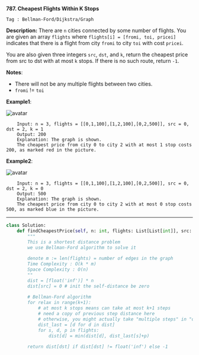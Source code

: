 **787. Cheapest Flights Within K Stops**

```Tag : Bellman-Ford/Dijkstra/Graph```

**Description:**
There are ```n``` cities connected by some number of flights. You are given an array ```flights``` where ```flights[i] = [fromi, toi, pricei]``` indicates that there is a flight from city ```fromi``` to city ```toi``` with cost ```pricei```.

You are also given three integers ```src```, ```dst```, and ```k```, return the cheapest price from src to dst with at most ```k``` stops. If there is no such route, return ```-1```.

**Notes**:

+ There will not be any multiple flights between two cities.
+ ```fromi``` != ```toi```
 
**Example1**:

![avatar](Fig/787-E1.png)

        Input: n = 3, flights = [[0,1,100],[1,2,100],[0,2,500]], src = 0, dst = 2, k = 1
        Output: 200
        Explanation: The graph is shown.
        The cheapest price from city 0 to city 2 with at most 1 stop costs 200, as marked red in the picture.

**Example2**:

![avatar](Fig/787-E2.png)

        Input: n = 3, flights = [[0,1,100],[1,2,100],[0,2,500]], src = 0, dst = 2, k = 0
        Output: 500
        Explanation: The graph is shown.
        The cheapest price from city 0 to city 2 with at most 0 stop costs 500, as marked blue in the picture.

        
-----------

```python
class Solution:
    def findCheapestPrice(self, n: int, flights: List[List[int]], src: int, dst: int, k: int) -> int:
        """
        This is a shortest distance problem
        we use Bellman-Ford algorithm to solve it
        
        denote m := len(flights) = number of edges in the graph
        Time Complexity : O(k * m)
        Space Complexity : O(n)
        ""
        dist = [float('inf')] * n
        dist[src] = 0 # init the self-distance be zero
        
        # Bellman-Ford algorithm
        for relax in range(k+1):
            # at most k stops means can take at most k+1 steps
            # need a copy of previous step distance here
            # otherwise, you might actually take "multiple steps" in "one step"
            dist_last = [d for d in dist]
            for s, d, p in flights:
                dist[d] = min(dist[d], dist_last[s]+p)
                
        return dist[dst] if dist[dst] != float('inf') else -1
```
